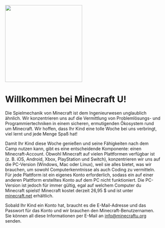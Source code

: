 <img src="../mcu1.png" style="width: 250px;">

# Willkommen bei Minecraft U!

Die Spielmechanik von Minecraft ist dem Ingenieurwesen unglaublich ähnlich. Wir konzentrieren uns auf die Vermittlung von Problemlösungs- und Programmiertechniken in einem sicheren, ermutigenden Ökosystem rund um Minecraft. Wir hoffen, dass Ihr Kind eine tolle Woche bei uns verbringt, viel lernt und jede Menge Spaß hat!

Damit Ihr Kind diese Woche genießen und seine Fähigkeiten nach dem Camp nutzen kann, gibt es eine entscheidende Komponente: einen Minecraft-Account. Obwohl Minecraft auf vielen Plattformen verfügbar ist (z. B. iOS, Android, Xbox, PlayStation und Switch), konzentrieren wir uns auf die PC-Version (Windows, Mac oder Linux), weil sie alles bietet, was wir brauchen, um sowohl Computerkenntnisse als auch Coding zu vermitteln. Für jede Plattform ist ein eigenes Konto erforderlich, sodass ein auf einer anderen Plattform erstelltes Konto auf dem PC nicht funktioniert. Die PC-Version ist jedoch für immer gültig, egal auf welchem Computer du Minecraft spielst! Minecraft kostet derzeit 26,95 $ und ist unter [minecraft.net](https://www.minecraft.net/) erhältlich.

Sobald Ihr Kind ein Konto hat, braucht es die E-Mail-Adresse und das Passwort für das Konto und wir brauchen den Minecraft-Benutzernamen. Sie können all diese Informationen per E-Mail an info@minecraftu.org senden.
